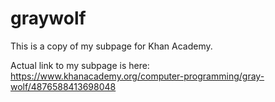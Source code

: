 # graywolf

This is a copy of my subpage for Khan Academy.

Actual link to my subpage is here: https://www.khanacademy.org/computer-programming/gray-wolf/4876588413698048
